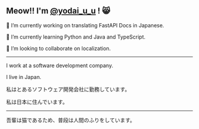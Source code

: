 ## Meow!! I'm [@yodai_u_u](https://x.com/yoda_i_u_u) ! 😸

🔭 I’m currently working on translating FastAPI Docs in Japanese.

🌱 I’m currently learning Python and Java and TypeScript.

👯 I’m looking to collaborate on localization.

---

I work at a software development company.

I live in Japan.

私はとあるソフトウェア開発会社に勤務しています。

私は日本に住んでいます。

---

吾輩は猫であるため、普段は人間のふりをしています。

<!--
**yodai-yodai/yodai-yodai** is a ✨ _special_ ✨ repository because its `README.md` (this file) appears on your GitHub profile.

Here are some ideas to get you started:

- 🔭 I’m currently working on ...
- 🌱 I’m currently learning ...
- 👯 I’m looking to collaborate on ...
- 🤔 I’m looking for help with ...
- 💬 Ask me about ...
- 📫 How to reach me: ...
- 😄 Pronouns: ...
- ⚡ Fun fact: ...
-->
